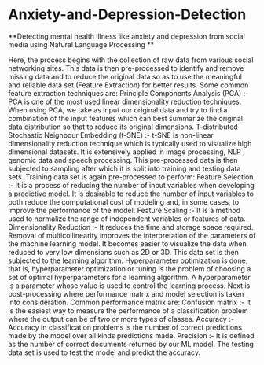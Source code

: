 # Anxiety-and-Depression-Detection
**Detecting mental health illness like anxiety and depression from social media using Natural Language Processing
**

Here, the process begins with the collection of raw data from various social networking sites. 
This data is then pre-processed to identify and remove missing data and to reduce the original data so as to use the meaningful and reliable data set (Feature Extraction) for better results. 
Some common feature extraction techniques are:
Principle Components Analysis (PCA) :- PCA is one of the most used linear dimensionality reduction techniques. When using PCA, we take as input our original data and try to find a combination of the input features which can best summarize the original data distribution so that to reduce its original dimensions.
T-distributed Stochastic Neighbour Embedding (t-SNE) :- t-SNE is non-linear dimensionality reduction technique which is typically used to visualize high dimensional datasets. It is extensively applied in image processing, NLP , genomic data and speech processing.
This pre-processed data is then subjected to sampling after which it is split into training and testing data sets. 
Training data set is again pre-processed to perform:
Feature Selection :- It is a process of reducing the number of input variables when developing a predictive model. It is desirable to reduce the number of input variables to both reduce the computational cost of modeling and, in some cases, to improve the performance of the model. 
Feature Scaling :- It is a method used to normalize the range of independent variables or features of data. 
Dimensionality Reduction :- It reduces the time and storage space required. Removal of multicollinearity improves the interpretation of the parameters of the machine learning model. It becomes easier to visualize the data when reduced to very low dimensions such as 2D or 3D.
This data set is then subjected to the learning algorithm. 
Hyperparameter optimization is done, that is, hyperparameter optimization or tuning is the problem of choosing a set of optimal hyperparameters for a learning algorithm. A hyperparameter is a parameter whose value is used to control the learning process. 
Next is post-processing where performance matrix and model selection is taken into consideration. Common performance matrix are:
Confusion matrix :- It is the easiest way to measure the performance of a classification problem where the output can be of two or more types of classes.
Accuracy :- Accuracy in classification problems is the number of correct predictions made by the model over all kinds predictions made.
Precision :- It is defined as the number of correct documents returned by our ML model.
The testing data set is used to test the model and predict the accuracy.
